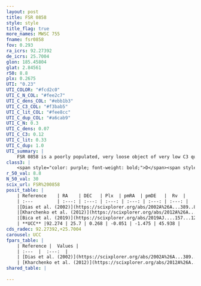 ```yaml
---
layout: post
title: FSR 0858
style: style
title_flag: true
more_names: MWSC 755
fname: fsr0858
fov: 0.293
ra_icrs: 92.27392
de_icrs: 25.7004
glon: 185.45804
glat: 2.84561
r50: 8.8
plx: 0.2675
UTI: "0.23"
UTI_COLOR: "#fcd2c0"
UTI_C_N_COL: "#fee2c7"
UTI_C_dens_COL: "#ebb1b3"
UTI_C_C3_COL: "#f3bab5"
UTI_C_lit_COL: "#fee8cc"
UTI_C_dup_COL: "#a6cab9"
UTI_C_N: 0.3
UTI_C_dens: 0.07
UTI_C_C3: 0.12
UTI_C_lit: 0.33
UTI_C_dup: 1.0
UTI_summary: |
    FSR 0858 is a poorly populated, very loose object of very low C3 quality. It is poorly studied in the literature, with no articles listed in the last 6 years.
class3: |
    <span style="color: purple; font-weight: bold;">D</span><span style="color: red; font-weight: bold;">C</span>
r_50_val: 8.8
N_50_val: 30
scix_url: FSR%200858
posit_table: |
    | Reference    | RA    | DEC   | Plx  | pmRA  | pmDE   |  Rv  |
    | :---         | :---: | :---: | :---: | :---: | :---: | :---: |
    |[Dias et al. (2002)](https://scixplorer.org/abs/2002A%26A...389..871D) | 92.287 | 25.677 | -- | 7.44 | -5.06 | -- |
    |[Kharchenko et al. (2012)](https://scixplorer.org/abs/2012A%26A...543A.156K) | 92.292 | 25.68 | -- | 0.52 | -1.48 | -- |
    |[Bica et al. (2019)](https://scixplorer.org/abs/2019AJ....157...12B) | 92.287 | 25.678 | -- | -- | -- | -- |
    | **UCC** |92.274 | 25.7 | 0.268 | -0.051 | -1.475 | 45.938 | 
cds_radec: 92.27392,+25.7004
carousel: UCC
fpars_table: |
    | Reference |  Values |
    | :---  |  :---:  |
    | [Dias et al. (2002)](https://scixplorer.org/abs/2002A%26A...389..871D) | `E(B-V)=0.5, Dist=2127.0, Age=9.005` |
    | [Kharchenko et al. (2012)](https://scixplorer.org/abs/2012A%26A...543A.156K) | `e_bv=0.5, distance=2127, log_age=9.005` |
shared_table: |
    
---
```

